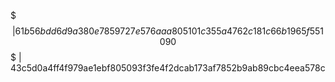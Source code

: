 $$$ | 61b56bdd6d9a380e7859727e576aaa805101c355a4762c181c66b1965f551090
$$$ | 43c5d0a4ff4f979ae1ebf805093f3fe4f2dcab173af7852b9ab89cbc4eea578c 
